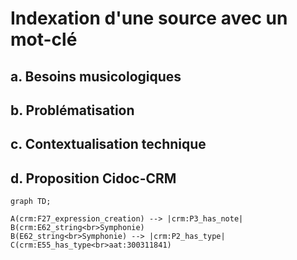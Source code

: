 # Indexation d'une source avec un mot-clé

## a. Besoins musicologiques

## b. Problématisation

## c. Contextualisation technique

## d. Proposition Cidoc-CRM

```mermaid
graph TD;

A(crm:F27_expression_creation) --> |crm:P3_has_note| B(crm:E62_string<br>Symphonie)
B(E62_string<br>Symphonie) --> |crm:P2_has_type| C(crm:E55_has_type<br>aat:300311841)

```
